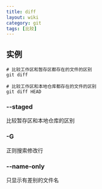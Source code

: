 ```yaml
---
title: diff
layout: wiki
category: git
tags: [比较]
---
```


## 实例

```
# 比较工作区和暂存区都存在的文件的区别
git diff

# 比较工作区和本地仓库都存在的文件的区别
git diff HEAD
```

### --staged

比较暂存区和本地仓库的区别

### -G

正则搜索修改行

### --name-only

只显示有差别的文件名
